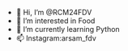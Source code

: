 - 👋 Hi, I’m @RCM24FDV
- 👀 I’m interested in Food
- 🌱 I’m currently learning Python
- 📫 Instagram:arsam_fdv

<!---
RCM24FDV/RCM24FDV is a ✨ special ✨ repository because its `README.md` (this file) appears on your GitHub profile.
You can click the Preview link to take a look at your changes.
--->
